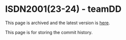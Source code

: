 # ISDN2001(23-24) - teamDD

This page is archived and the latest version is [here](https://github.com/isdn-yp-dd/isdn-yp-teamDD).

This page is for storing the commit history.
